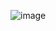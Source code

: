![image](https://user-images.githubusercontent.com/89895859/157254580-22bba291-43c9-4836-a202-0e84c7ff8407.png)